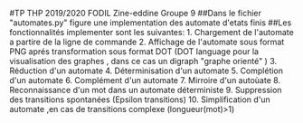#TP THP 2019/2020 FODIL Zine-eddine Groupe 9
##Dans le fichier "automates.py" figure  une implementation des automate d'etats finis
##Les fonctionnalités implementer sont les suivantes:
	1. Chargement de l'automate a partire de la ligne de commande
	2. Affichage de l'automate sous format PNG aprés transformation sous format DOT (DOT language pour la visualisation des graphes , dans ce cas un digraph "graphe orienté" )
	3. Réduction d'un automate
	4. Déterminisation d'un automate
	5. Complétion d'un automate
	6. Complément d'un automate
	7. Mirroire d'un autoùate
	8. Reconnaissance d'un mot dans un automate déterministe
	9. Suppression des transitions spontanées (Epsilon transitions)
	10. Simplification d'un automate ,en cas de transitions complexe (longueur(mot)>1)

